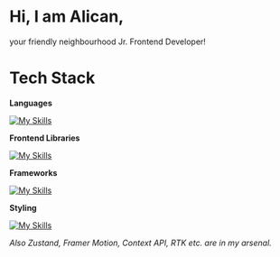 # Hi, I am Alican,
 your friendly neighbourhood Jr. Frontend Developer!

# Tech Stack

**Languages**

[![My Skills](https://skillicons.dev/icons?i=js,ts,html,css)](https://skillicons.dev)


**Frontend Libraries**

[![My Skills](https://skillicons.dev/icons?i=react)](https://skillicons.dev)


**Frameworks**

[![My Skills](https://skillicons.dev/icons?i=vite,next)](https://skillicons.dev)

**Styling**

[![My Skills](https://skillicons.dev/icons?i=tailwind,bootstrap)](https://skillicons.dev)

*Also Zustand, Framer Motion, Context API, RTK etc. are in my arsenal.*
